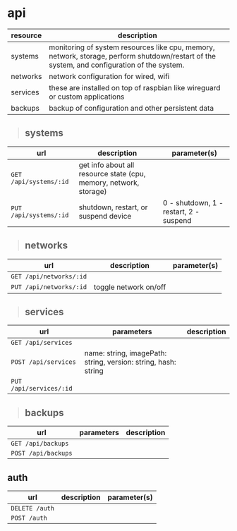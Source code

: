 # api

resource | description
---|---
systems | monitoring of system resources like cpu, memory, network, storage, perform shutdown/restart of the system, and configuration of the system.
networks | network configuration for wired, wifi
services | these are installed on top of raspbian like wireguard or custom applications
backups | backup of configuration and other persistent data

> ## systems

url | description | parameter(s)
---|---|---
`GET /api/systems/:id` | get info about all resource state (cpu, memory, network, storage) |
`PUT /api/systems/:id`| shutdown, restart, or suspend device | 0 - shutdown, 1 - restart, 2 - suspend

> ## networks

url | description | parameter(s)
---|---|---
`GET /api/networks/:id` | | 
`PUT /api/networks/:id` | toggle network on/off |


> ## services

url | parameters | description
---|---|---
`GET /api/services` | |
`POST /api/services` | name: string, imagePath: string, version: string, hash: string |
`PUT /api/services/:id` | |

> ## backups

url | parameters | description
---|---|---
`GET /api/backups` | |
`POST /api/backups` | |

## auth

url | description | parameter(s)
---|---|---
`DELETE /auth` | |
`POST /auth` | |
